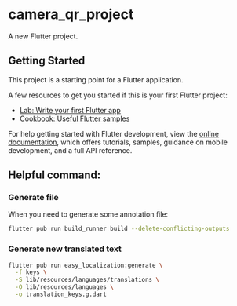 # camera_qr_project

A new Flutter project.

## Getting Started

This project is a starting point for a Flutter application.

A few resources to get you started if this is your first Flutter project:

- [Lab: Write your first Flutter app](https://docs.flutter.dev/get-started/codelab)
- [Cookbook: Useful Flutter samples](https://docs.flutter.dev/cookbook)

For help getting started with Flutter development, view the
[online documentation](https://docs.flutter.dev/), which offers tutorials,
samples, guidance on mobile development, and a full API reference.

## Helpful command:

### Generate file
When you need to generate some annotation file:
```bash
flutter pub run build_runner build --delete-conflicting-outputs
```

### Generate new translated text

```bash
flutter pub run easy_localization:generate \
  -f keys \
  -S lib/resources/languages/translations \
  -O lib/resources/languages \
  -o translation_keys.g.dart
```
